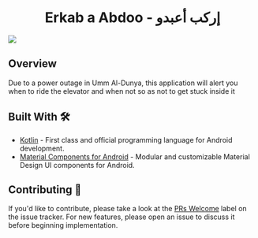 <h1 align="center">Erkab a Abdoo - إركب أعبدو</h1>

![](https://github.com/MoatazBadawy/Erkab-a-a3bdo/assets/63272288/3323ddf9-4a8b-4a4b-bad5-56c3c9d6dd24)
<br />

## Overview 
Due to a power outage in Umm Al-Dunya, this application will alert you when to ride the elevator and when not so as not to get stuck inside it
<br />
  
  ## Built With 🛠
- [Kotlin](https://kotlinlang.org/) - First class and official programming language for Android development.
- [Material Components for Android](https://github.com/material-components/material-components-android) - Modular and customizable Material Design UI components for Android.

## Contributing 🤝
If you'd like to contribute, please take a look at the [PRs Welcome](https://github.com/MoatazBadawy/Erkab-a-a3bdo/labels) label on the issue tracker. For new features, please open an issue to discuss it before beginning implementation.

